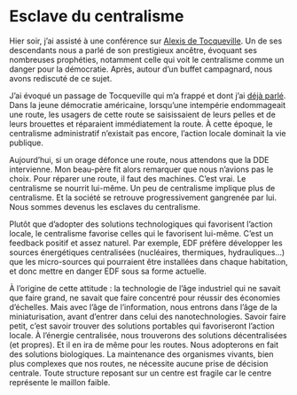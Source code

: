 # Esclave du centralisme

Hier soir, j’ai assisté à une conférence sur [Alexis de Tocqueville](http://www.tocqueville.culture.fr). Un de ses descendants nous a parlé de son prestigieux ancêtre, évoquant ses nombreuses prophéties, notamment celle qui voit le centralisme comme un danger pour la démocratie. Après, autour d’un buffet campagnard, nous avons rediscuté de ce sujet.

J’ai évoqué un passage de Tocqueville qui m’a frappé et dont j’ai [déjà parlé](https://tcrouzet.com/2006/04/17/nouvel-empire/). Dans la jeune démocratie américaine, lorsqu’une intempérie endommageait une route, les usagers de cette route se saisissaient de leurs pelles et de leurs brouettes et réparaient immédiatement la route. À cette époque, le centralisme administratif n’existait pas encore, l’action locale dominait la vie publique.

Aujourd’hui, si un orage défonce une route, nous attendons que la DDE intervienne. Mon beau-père fit alors remarquer que nous n’avions pas le choix. Pour réparer une route, il faut des machines. C’est vrai. Le centralisme se nourrit lui-même. Un peu de centralisme implique plus de centralisme. Et la société se retrouve progressivement gangrenée par lui. Nous sommes devenus les esclaves du centralisme.

Plutôt que d’adopter des solutions technologiques qui favorisent l’action locale, le centralisme favorise celles qui le favorisent lui-même. C’est un feedback positif et assez naturel. Par exemple, EDF préfère développer les sources énergétiques centralisées (nucléaires, thermiques, hydrauliques…) que les micro-sources qui pourraient être installées dans chaque habitation, et donc mettre en danger EDF sous sa forme actuelle.

À l’origine de cette attitude : la technologie de l’âge industriel qui ne savait que faire grand, ne savait que faire concentré pour réussir des économies d’échelles. Mais avec l’âge de l’information, nous entrons dans l’âge de la miniaturisation, avant d’entrer dans celui des nanotechnologies. Savoir faire petit, c’est savoir trouver des solutions portables qui favoriseront l’action locale. À l’énergie centralisée, nous trouverons des solutions décentralisées (et propres). Et il en ira de même pour les routes. Nous adopterons en fait des solutions biologiques. La maintenance des organismes vivants, bien plus complexes que nos routes, ne nécessite aucune prise de décision centrale. Toute structure reposant sur un centre est fragile car le centre représente le maillon faible.